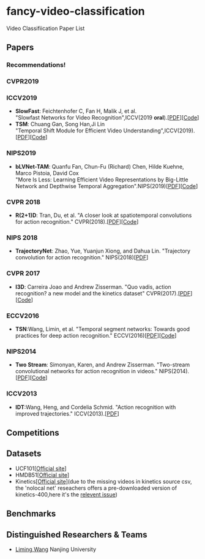 # fancy-video-classification
Video Classifiication Paper List

## Papers 
### Recommendations!
### CVPR2019
### ICCV2019
- **SlowFast**: Feichtenhofer C, Fan H, Malik J, et al.  
"Slowfast Networks for Video Recognition",ICCV(2019 **oral**).[[PDF](http://openaccess.thecvf.com/content_ICCV_2019/papers/Feichtenhofer_SlowFast_Networks_for_Video_Recognition_ICCV_2019_paper.pdf)][[Code](https://github.com/facebookresearch/SlowFast)]
- **TSM**: Chuang Gan, Song Han,Ji Lin   
"Temporal Shift Module for Efficient Video Understanding",ICCV(2019).[[PDF](http://openaccess.thecvf.com/content_ICCV_2019/papers/Lin_TSM_Temporal_Shift_Module_for_Efficient_Video_Understanding_ICCV_2019_paper.pdf)][[Code](https://github.com/mit-han-lab/temporal-shift-module)]
### NIPS2019
- **bLVNet-TAM**: Quanfu Fan, Chun-Fu (Richard) Chen, Hilde Kuehne, Marco Pistoia, David Cox   
"More Is Less: Learning Efficient Video Representations by Big-Little Network and Depthwise Temporal Aggregation".NIPS(2019)[[PDF](https://papers.nips.cc/paper/8498-more-is-less-learning-efficient-video-representations-by-big-little-network-and-depthwise-temporal-aggregation.pdf)][[Code](https://github.com/IBM/bLVNet-TAM)]
### CVPR 2018
- **R(2+1)D**: Tran, Du, et al.
"A closer look at spatiotemporal convolutions for action recognition." CVPR(2018).[[PDF](http://openaccess.thecvf.com/content_cvpr_2018/papers/Tran_A_Closer_Look_CVPR_2018_paper.pdf)][[Code](https://github.com/irhum/R2Plus1D-PyTorch)]
### NIPS 2018
- **TrajectoryNet**: Zhao, Yue, Yuanjun Xiong, and Dahua Lin.
"Trajectory convolution for action recognition." NIPS(2018)[[PDF](http://papers.nips.cc/paper/7489-trajectory-convolution-for-action-recognition.pdf)]
### CVPR 2017
- **I3D**: Carreira Joao and Andrew Zisserman. 
"Quo vadis, action recognition? a new model and the kinetics dataset" CVPR(2017).[[PDF](http://openaccess.thecvf.com/content_cvpr_2017/papers/Carreira_Quo_Vadis_Action_CVPR_2017_paper.pdf)][[Code](https://github.com/deepmind/kinetics-i3d)]
### ECCV2016
- **TSN**:Wang, Limin, et al.
"Temporal segment networks: Towards good practices for deep action recognition." ECCV(2016)[[PDF](https://arxiv.org/pdf/1608.00859.pdf)][[Code](https://github.com/yjxiong/temporal-segment-networks)]
### NIPS2014
- **Two Stream**: Simonyan, Karen, and Andrew Zisserman.
"Two-stream convolutional networks for action recognition in videos." NIPS(2014).[[PDF](https://papers.nips.cc/paper/5353-two-stream-convolutional-networks-for-action-recognition-in-videos.pdf)][[Code](https://github.com/jeffreyyihuang/two-stream-action-recognition)]
### ICCV2013
- **IDT**:Wang, Heng, and Cordelia Schmid.
"Action recognition with improved trajectories." ICCV(2013).[[PDF](https://www.cv-foundation.org/openaccess/content_iccv_2013/papers/Wang_Action_Recognition_with_2013_ICCV_paper.pdf)]


## Competitions

## Datasets
- UCF101[[Official site](https://www.crcv.ucf.edu/data/UCF101.php)] 
- HMDB51[[Official site](https://serre-lab.clps.brown.edu/resource/hmdb-a-large-human-motion-database/)]
- Kinetics[[Official site]](https://deepmind.com/research/open-source/kinetics)(due to the missing videos in kinetics source csv, the 'nolocal net' reseachers offers a pre-downloaded version of kinetics-400,here it's the [relevent issue](https://github.com/facebookresearch/video-nonlocal-net/issues/67))

## Benchmarks
## Distinguished Researchers & Teams
- [Liming,Wang](https://wanglimin.github.io/)  Nanjing University
